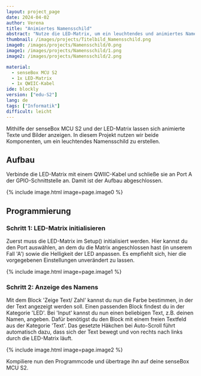 ```yaml
---
layout: project_page
date: 2024-04-02
author: Verena
title: "Animiertes Namensschild"
abstract: "Nutze die LED-Matrix, um ein leuchtendes und animiertes Namensschild zu erstellen."
thumbnail: /images/projects/Titelbild_Namensschild.png
image0: /images/projects/Namensschild/0.png
image1: /images/projects/Namensschild/1.png
image2: /images/projects/Namensschild/2.png

material:
  - senseBox MCU S2
  - 1x LED-Matrix
  - 1x QWIIC-Kabel
ide: blockly
version: ["edu-S2"]
lang: de
tags: ["Informatik"]
difficult: leicht
---
```


Mithilfe der senseBox MCU S2 und der LED-Matrix lassen sich animierte Texte und Bilder anzeigen. In diesem Projekt nutzen wir beide Komponenten, um ein leuchtendes Namensschild zu erstellen.

## Aufbau

Verbinde die LED-Matrix mit einem QWIIC-Kabel und schließe sie an Port A der GPIO-Schnittstelle an. Damit ist der Aufbau abgeschlossen. 

{% include image.html image=page.image0 %}

## Programmierung

### Schritt 1: LED-Matrix initialisieren

Zuerst muss die LED-Matrix im Setup() initialisiert werden. Hier kannst du den Port auswählen, an dem du die Matrix angeschlossen hast (in unserem Fall 'A') sowie die Helligkeit der LED anpassen. Es empfiehlt sich, hier die vorgegebenen Einstellungen unverändert zu lassen.

{% include image.html image=page.image1 %}

### Schritt 2: Anzeige des Namens 

Mit dem Block 'Zeige Text/ Zahl' kannst du nun die Farbe bestimmen, in der der Text angezeigt werden soll. Einen passenden Block findest du in der Kategorie 'LED'. Bei 'Input' kannst du nun einen beliebigen Text, z.B. deinen Namen, angeben. Dafür benötigst du den Block mit einem freien Textfeld aus der Kategorie 'Text'. Das gesetzte Häkchen bei Auto-Scroll führt automatisch dazu, dass sich der Text bewegt und von rechts nach links durch die LED-Matrix läuft.  

{% include image.html image=page.image2 %}

Kompiliere nun den Programmcode und übertrage ihn auf deine senseBox MCU S2. 
